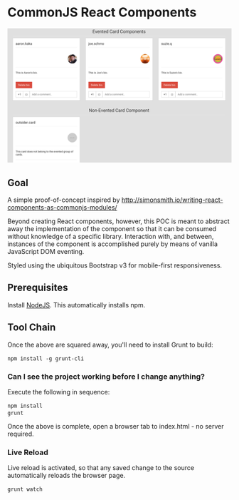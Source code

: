 # CommonJS React Components

![Image](screenshot.png?raw=true "screenshot")

## Goal

A simple proof-of-concept inspired by http://simonsmith.io/writing-react-components-as-commonjs-modules/

Beyond creating React components, however, this POC is meant to abstract away the implementation of the component
so that it can be consumed without knowledge of a specific library. Interaction with, and between, instances of the 
component is accomplished purely by means of vanilla JavaScript DOM eventing.

Styled using the ubiquitous Bootstrap v3 for mobile-first responsiveness.

## Prerequisites

Install [NodeJS](http://nodejs.org/download/). This automatically installs npm.

## Tool Chain

Once the above are squared away, you'll need to install Grunt to build:

    npm install -g grunt-cli

### Can I see the project working before I change anything?

Execute the following in sequence:

    npm install
    grunt

Once the above is complete, open a browser tab to index.html - no server required.

### Live Reload

Live reload is activated, so that any saved change to the source automatically reloads the browser page.

    grunt watch
    